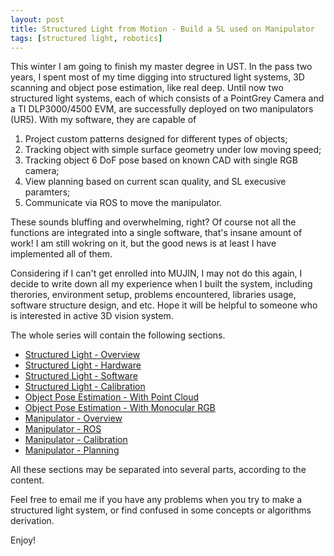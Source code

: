 ```yaml
---
layout: post
title: Structured Light from Motion - Build a SL used on Manipulator
tags: [structured light, robotics]
---
```


This winter I am going to finish my master degree in UST. In the pass two years, I spent most of my time digging into structured light systems, 3D scanning and object pose estimation, like real deep. Until now two structured light systems, each of which consists of a PointGrey Camera and a TI DLP3000/4500 EVM, are successfully deployed on two manipulators (UR5). With my software, they are capable of 
1. Project custom patterns designed for different types of objects;
2. Tracking object with simple surface geometry under low moving speed;
3. Tracking object 6 DoF pose based on known CAD with single RGB camera;
4. View planning based on current scan quality, and SL execusive paramters;
5. Communicate via ROS to move the manipulator.

These sounds bluffing and overwhelming, right? Of course not all the functions are integrated into a single software, that's insane amount of work! I am still wokring on it, but the good news is at least I have implemented all of them. 

Considering if I can't get enrolled into MUJIN, I may not do this again, I decide to write down all my experience when I built the system, including therories, environment setup, problems encountered, libraries usage, software structure design, and etc. Hope it will be helpful to someone who is interested in active 3D vision system.

The whole series will contain the following sections.
+   [Structured Light - Overview](http://example.com/)
+   [Structured Light - Hardware](http://example.com/)
+   [Structured Light - Software](http://example.com/)
+   [Structured Light - Calibration](http://example.com/)
+   [Object Pose Estimation - With Point Cloud](http://example.com/)
+   [Object Pose Estimation - With Monocular RGB](http://example.com/)
+   [Manipulator - Overview](http://example.com/)
+   [Manipulator - ROS](http://example.com/)
+   [Manipulator - Calibration](http://example.com/)
+   [Manipulator - Planning](http://example.com/)

All these sections may be separated into several parts, according to the content.

Feel free to email me if you have any problems when you try to make a structured light system, or find confused in some concepts or algorithms derivation. 

Enjoy!